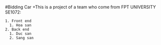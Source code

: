 #Bidding Car
+This is a project of a team who come from FPT UNIVERSITY SE1072: <br/>
```
1. Front end
  1. Hoa san
2. Back end
  1. Duc san
  2. Sang san
```  
